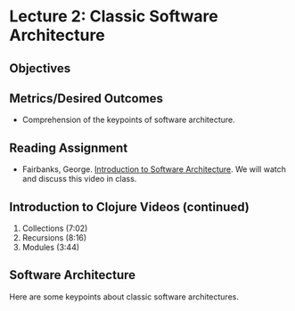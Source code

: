 # Lecture 2: Classic Software Architecture

## Objectives

## Metrics/Desired Outcomes

* Comprehension of the keypoints of software architecture.

## Reading Assignment

* Fairbanks, George. [Introduction to Software Architecture](https://www.youtube.com/watch?v=x30DcBfCJRI).  We will watch and discuss this video in class.

## Introduction to Clojure Videos (continued)

1. Collections (7:02)
2. Recursions (8:16)
3. Modules (3:44)

## Software Architecture

Here are some keypoints about classic software architectures.
